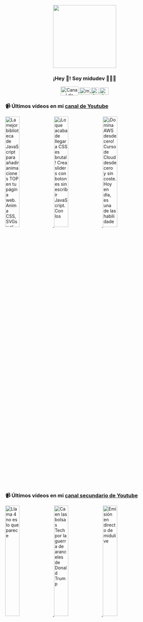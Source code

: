 <p align="center" width="300">
   <img align="center" width="200" src="https://user-images.githubusercontent.com/1561955/106762302-fda9de00-6635-11eb-99be-3ef744e60c0e.png" />
   <h3 align="center">¡Hey 👋! Soy midudev 👨🏻‍💻</h3>
</p>

<p align="center">
   <a href="https://twitch.tv/midudev" target="blank">
    <img align="center" src="https://upload.wikimedia.org/wikipedia/commons/c/ce/Twitch_logo_2019.svg" alt="Canal de Twitch de midudev" height="28px" width="56px" />
  </a>
  <span style="width: 8px;"> </span>
   <a href="https://youtube.com/midudev" target="blank">
    <img align="center" src="https://upload.wikimedia.org/wikipedia/commons/0/09/YouTube_full-color_icon_%282017%29.svg" alt="midudev" height="23px" width="33px" />
  </a>
  <span style="width: 8px;"> </span>
  <a href="https://instagram.com/midu.dev" target="blank">
    <img align="center" src="https://upload.wikimedia.org/wikipedia/commons/e/e7/Instagram_logo_2016.svg" alt="Canal de Instagram de midu.dev" height="23px" width="23px" />
  </a>
  <span style="width: 8px;"> </span>
  <a href="https://twitter.com/midudev" target="blank">
    <img align="center" src="https://upload.wikimedia.org/wikipedia/commons/thumb/6/6f/Logo_of_Twitter.svg/2491px-Logo_of_Twitter.svg.png" alt="Canal de Twitter de midudev" height="23px" width="28px" />
  </a>
</p>

### 📹 Últimos vídeos en mi [canal de Youtube](https://youtube.com/midudev?sub_confirmation=1)

<a href='https://youtu.be/s-X9e1Rn1e4' target='_blank'>
  <img width='30%' src='https://img.youtube.com/vi/s-X9e1Rn1e4/mqdefault.jpg' alt='La mejor biblioteca de JavaScript para añadir animaciones TOP en tu página web. Anima CSS, SVGs y el' />
</a>
<a href='https://youtu.be/u9SEwB8JTz4' target='_blank'>
  <img width='30%' src='https://img.youtube.com/vi/u9SEwB8JTz4/mqdefault.jpg' alt='¡Lo que acaba de llegar a CSS es brutal! Crea sliders con botones sin escribir JavaScript.  Con los' />
</a>
<a href='https://youtu.be/gtAavhbBK-M' target='_blank'>
  <img width='30%' src='https://img.youtube.com/vi/gtAavhbBK-M/mqdefault.jpg' alt='¡Domina AWS desde cero! Curso de Cloud desde cero y sin coste.  Hoy en día, es una de las habilidade' />
</a>

### 📹 Últimos vídeos en mi [canal secundario de Youtube](https://youtube.com/midulive?sub_confirmation=1)

<a href='https://youtu.be/cvHhH3HtttM' target='_blank'>
  <img width='30%' src='https://img.youtube.com/vi/cvHhH3HtttM/mqdefault.jpg' alt='Llama 4 no es lo que parece' />
</a>
<a href='https://youtu.be/BSjlXstg3DI' target='_blank'>
  <img width='30%' src='https://img.youtube.com/vi/BSjlXstg3DI/mqdefault.jpg' alt='Caen las bolsas Tech por la guerra de aranceles de Donald Trump' />
</a>
<a href='https://youtu.be/ffm1_oq1EvA' target='_blank'>
  <img width='30%' src='https://img.youtube.com/vi/ffm1_oq1EvA/mqdefault.jpg' alt='Emisión en directo de midulive' />
</a>